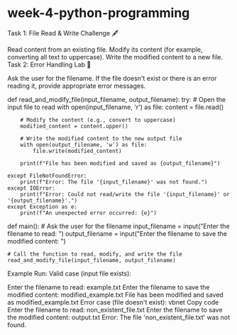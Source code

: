 # week-4-python-programming

Task 1: File Read & Write Challenge 🖋️


Read content from an existing file.
Modify its content (for example, converting all text to uppercase).
Write the modified content to a new file.
Task 2: Error Handling Lab 🧪


Ask the user for the filename.
If the file doesn't exist or there is an error reading it, provide appropriate error messages.


def read_and_modify_file(input_filename, output_filename):
    try:
        # Open the input file to read
        with open(input_filename, 'r') as file:
            content = file.read()
        
        # Modify the content (e.g., convert to uppercase)
        modified_content = content.upper()

        # Write the modified content to the new output file
        with open(output_filename, 'w') as file:
            file.write(modified_content)
        
        print(f"File has been modified and saved as {output_filename}")
    
    except FileNotFoundError:
        print(f"Error: The file '{input_filename}' was not found.")
    except IOError:
        print(f"Error: Could not read/write the file '{input_filename}' or '{output_filename}'.")
    except Exception as e:
        print(f"An unexpected error occurred: {e}")

def main():
    # Ask the user for the filename
    input_filename = input("Enter the filename to read: ")
    output_filename = input("Enter the filename to save the modified content: ")

    # Call the function to read, modify, and write the file
    read_and_modify_file(input_filename, output_filename)




Example Run:
Valid case (input file exists):

Enter the filename to read: example.txt
Enter the filename to save the modified content: modified_example.txt
File has been modified and saved as modified_example.txt
Error case (file doesn't exist):
vbnet
Copy code
Enter the filename to read: non_existent_file.txt
Enter the filename to save the modified content: output.txt
Error: The file 'non_existent_file.txt' was not found.
